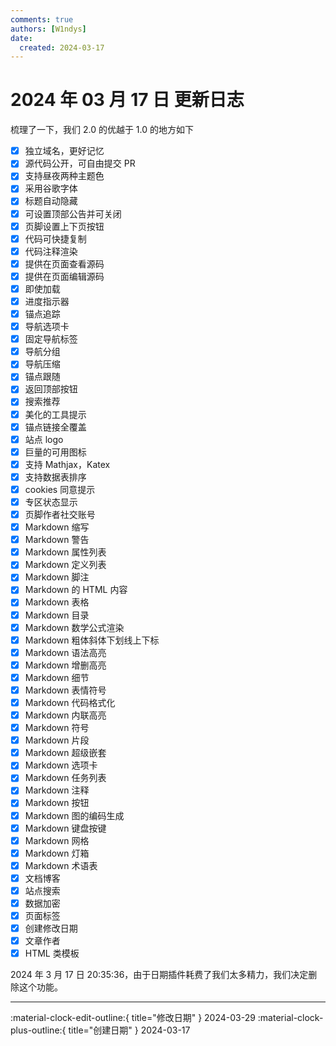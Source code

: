 ```yaml
---
comments: true
authors: [W1ndys]
date:
  created: 2024-03-17
---
```


# 2024 年 03 月 17 日 更新日志

梳理了一下，我们 2.0 的优越于 1.0 的地方如下

<!-- more -->

- [x] 独立域名，更好记忆
- [x] 源代码公开，可自由提交 PR
- [x] 支持昼夜两种主题色
- [x] 采用谷歌字体
- [x] 标题自动隐藏
- [x] 可设置顶部公告并可关闭
- [x] 页脚设置上下页按钮
- [x] 代码可快捷复制
- [x] 代码注释渲染
- [x] 提供在页面查看源码
- [x] 提供在页面编辑源码
- [x] 即使加载
- [x] 进度指示器
- [x] 锚点追踪
- [x] 导航选项卡
- [x] 固定导航标签
- [x] 导航分组
- [x] 导航压缩
- [x] 锚点跟随
- [x] 返回顶部按钮
- [x] 搜索推荐
- [x] 美化的工具提示
- [x] 锚点链接全覆盖
- [x] 站点 logo
- [x] 巨量的可用图标
- [x] 支持 Mathjax，Katex
- [x] 支持数据表排序
- [x] cookies 同意提示
- [x] 专区状态显示
- [x] 页脚作者社交账号
- [x] Markdown 缩写
- [x] Markdown 警告
- [x] Markdown 属性列表
- [x] Markdown 定义列表
- [x] Markdown 脚注
- [x] Markdown 的 HTML 内容
- [x] Markdown 表格
- [x] Markdown 目录
- [x] Markdown 数学公式渲染
- [x] Markdown 粗体斜体下划线上下标
- [x] Markdown 语法高亮
- [x] Markdown 增删高亮
- [x] Markdown 细节
- [x] Markdown 表情符号
- [x] Markdown 代码格式化
- [x] Markdown 内联高亮
- [x] Markdown 符号
- [x] Markdown 片段
- [x] Markdown 超级嵌套
- [x] Markdown 选项卡
- [x] Markdown 任务列表
- [x] Markdown 注释
- [x] Markdown 按钮
- [x] Markdown 图的编码生成
- [x] Markdown 键盘按键
- [x] Markdown 网格
- [x] Markdown 灯箱
- [x] Markdown 术语表
- [x] 文档博客
- [x] 站点搜索
- [x] 数据加密
- [x] 页面标签
- [x] 创建修改日期
- [x] 文章作者
- [x] HTML 类模板

2024 年 3 月 17 日 20:35:36，由于日期插件耗费了我们太多精力，我们决定删除这个功能。

---

:material-clock-edit-outline:{ title="修改日期" } 2024-03-29
:material-clock-plus-outline:{ title="创建日期" } 2024-03-17
